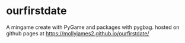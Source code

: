 # ourfirstdate
A mingame create with PyGame and packages with pygbag. hosted on github pages at https://mollyjames2.github.io/ourfirstdate/
